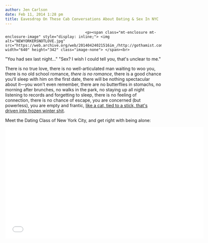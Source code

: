 ```yaml
---
author: Jen Carlson
date: Feb 11, 2014 1:28 pm
title: Eavesdrop On These Cab Conversations About Dating & Sex In NYC
---
```


	
										<p><span class="mt-enclosure mt-enclosure-image" style="display: inline;"> <img alt="NEWYORKERSNOTLOVE.jpg" src="https://web.archive.org/web/20140424021516im_/http://gothamist.com/attachments/arts_jen/NEWYORKERSNOTLOVE.jpg" width="640" height="342" class="image-none"> </span><br>
<span class="photo_caption">&quot;You had sex last night...&quot; &quot;Sex? I wish I could tell you, that&apos;s unclear to me.&quot;</span></p>

<p>There is no true love, there is no well-articulated man waiting to woo you, there is no old school romance, <em>there is no romance</em>, there is a good chance you&apos;ll sleep with him on the first date, there will be nothing spectacular about it&#x2014;you won&apos;t even remember, there are no butterflies in stomachs, no morning after brunches, no walks in the park, no staying up all night listening to records and forgetting to sleep, there is no feeling of connection, there is no chance of escape, you are concerned (but powerless), you are empty and frantic, <a href="https://web.archive.org/web/20140424021516/http://www.youtube.com/watch?v=xK0njkATf84">like a cat, tied to a stick, that&apos;s driven into frozen winter shit</a>. </p>

<p>Meet the Dating Class of New York City, and get right with being alone:</p>

<p><iframe width="640" height="360" src="//web.archive.org/web/20140424021516if_/http://www.youtube.com/embed/2iC8BFCsF7E" frameborder="0" allowfullscreen></iframe></p>					
										
									
				